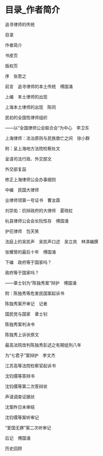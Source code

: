 # 目录_作者简介

追寻律师的传统

目录

作者简介

书皮页

版权页

序　张思之

前言　追寻律师的本土传统　傅国涌

上编　本土律师的出现

上海本土律师的出现　陈同

民初的全国性律师组织

——以“全国律师公会联合会”为中心　李卫东

上海律师：法治原则与民族救亡之间　徐小群

附：呈上海地方法院检察处文

呈请司法行政、外交部文

外交部复函

修正上海律师公会办事细则

中编　民国大律师

业律师领第一号证书　曹汝霖

刘崇佑：抗辩政府的大律师　夏晓虹

杭县律师公会会长阮性存　傅国涌

护花律师　包天笑

法庭上的吴凯声　吴凯声口述　吴立岚　林淇编撰

张耀曾的最后十年　傅国涌

下编　政府等于国家吗？

政府等于国家吗？

——章士钊为“陈独秀案”辩护　傅国涌

附：陈独秀等危害民国案起诉书

陈独秀案开审记　记者

国民党与国家　章士钊

陈独秀案判决书

陈独秀上诉状原文

最高法院改判陈独秀彭述之有期徒刑八年

为“七君子”案辩护　李文杰

江苏高等法院检察官起诉书

沈钧儒等答辩书

沈钧儒等第二次答辩状

声请调查证据状

沈案昨日未审结

沈钧儒等案听审记

“爱国无罪”案二次听审记

后记　傅国涌

历史回顾